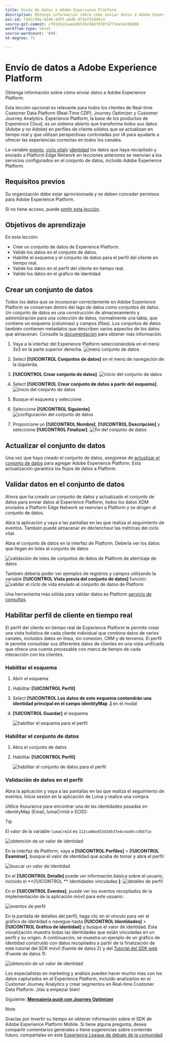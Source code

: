 ```yaml
---
title: Envío de datos a Adobe Experience Platform
description: Obtenga información sobre cómo enviar datos a Adobe Experience Platform.
exl-id: fdd2c90e-8246-4d75-a6db-df3ef31946c4
source-git-commit: cf0193e3aae4d6536c868f078f4773ee14e90408
workflow-type: tm+mt
source-wordcount: '844'
ht-degree: 7%

---
```


# Envío de datos a Adobe Experience Platform

Obtenga información sobre cómo enviar datos a Adobe Experience Platform.

Esta lección opcional es relevante para todos los clientes de Real-time Customer Data Platform (Real-Time CDP), Journey Optimizer y Customer Journey Analytics. Experience Platform, la base de los productos de Experience Cloud, es un sistema abierto que transforma todos sus datos (Adobe y no Adobe) en perfiles de cliente sólidos que se actualizan en tiempo real y que utilizan perspectivas controladas por IA para ayudarle a ofrecer las experiencias correctas en todos los canales.

La variable [evento](events.md), [ciclo vital](lifecycle-data.md)y [identidad](identity.md) los datos que haya recopilado y enviado a Platform Edge Network en lecciones anteriores se reenvían a los servicios configurados en el conjunto de datos, incluido Adobe Experience Platform.


## Requisitos previos

Su organización debe estar aprovisionada y se deben conceder permisos para Adobe Experience Platform.

Si no tiene acceso, puede [omitir esta lección](install-sdks.md).

## Objetivos de aprendizaje

En esta lección:

* Cree un conjunto de datos de Experience Platform.
* Valide los datos en el conjunto de datos.
* Habilite el esquema y el conjunto de datos para el perfil del cliente en tiempo real.
* Valide los datos en el perfil del cliente en tiempo real.
* Valide los datos en el gráfico de identidad.


## Crear un conjunto de datos

Todos los datos que se incorporan correctamente en Adobe Experience Platform se conservan dentro del lago de datos como conjuntos de datos. Un conjunto de datos es una construcción de almacenamiento y administración para una colección de datos, normalmente una tabla, que contiene un esquema (columnas) y campos (filas). Los conjuntos de datos también contienen metadatos que describen varios aspectos de los datos que almacenan. Consulte la [documentación](https://experienceleague.adobe.com/docs/experience-platform/catalog/datasets/overview.html?lang=es) para obtener más información.

1. Vaya a la interfaz del Experience Platform seleccionándola en el menú 3x3 en la parte superior derecha.
   ![menú conjunto de datos](assets/mobile-dataset-menu.png)

1. Select **[!UICONTROL Conjuntos de datos]** en el menú de navegación de la izquierda.

1. **[!UICONTROL Crear conjunto de datos]**.
   ![inicio del conjunto de datos](assets/mobile-dataset-home.png)

1. Select **[!UICONTROL Crear conjunto de datos a partir del esquema]**.
   ![inicio del conjunto de datos](assets/mobile-dataset-create.png)

1. Busque el esquema y seleccione .

1. Seleccione **[!UICONTROL Siguiente]**.
   ![configuración del conjunto de datos](assets/mobile-dataset-configure.png)

1. Proporcione un **[!UICONTROL Nombre]**, **[!UICONTROL Descripción]** y seleccione **[!UICONTROL Finalizar]**.
   ![fin del conjunto de datos](assets/mobile-dataset-finish.png)

## Actualizar el conjunto de datos

Una vez que haya creado el conjunto de datos, asegúrese de [actualizar el conjunto de datos](create-datastream.md) para agregar Adobe Experience Platform. Esta actualización garantiza los flujos de datos a Platform.

## Validar datos en el conjunto de datos

Ahora que ha creado un conjunto de datos y actualizado el conjunto de datos para enviar datos al Experience Platform, todos los datos XDM enviados a Platform Edge Network se reenvían a Platform y se dirigen al conjunto de datos.

Abra la aplicación y vaya a las pantallas en las que realiza el seguimiento de eventos. También puede almacenar en déclencheur las métricas del ciclo vital.

Abra el conjunto de datos en la interfaz de Platform. Debería ver los datos que llegan en lotes al conjunto de datos

![validación de lotes de conjuntos de datos de Platform de aterrizaje de datos](assets/mobile-platform-dataset-batches.png)

También debería poder ver ejemplos de registros y campos utilizando la variable **[!UICONTROL Vista previa del conjunto de datos]** función:
![validar el ciclo de vida enviado al conjunto de datos de Platform](assets/mobile-lifecycle-platform-dataset.png)

Una herramienta más sólida para validar datos es Platform [servicio de consultas](https://experienceleague.adobe.com/docs/platform-learn/tutorials/queries/explore-data.html?lang=es).

## Habilitar perfil de cliente en tiempo real

El perfil del cliente en tiempo real de Experience Platform le permite crear una vista holística de cada cliente individual que combina datos de varios canales, incluidos datos en línea, sin conexión, CRM y de terceros. El perfil le permite consolidar sus diferentes datos de clientes en una vista unificada que ofrece una cuenta procesable con marca de tiempo de cada interacción con los clientes.

### Habilitar el esquema

1. Abrir el esquema
1. Habilitar **[!UICONTROL Perfil]**
1. Select **[!UICONTROL Los datos de este esquema contendrán una identidad principal en el campo identityMap .]** en el modal
1. **[!UICONTROL Guardar]** el esquema

   ![habilitar el esquema para el perfil](assets/mobile-platform-profile-schema.png)

### Habilitar el conjunto de datos

1. Abra el conjunto de datos
1. Habilitar **[!UICONTROL Perfil]**

   ![habilitar el conjunto de datos para el perfil](assets/mobile-platform-profile-dataset.png)

### Validación de datos en el perfil

Abra la aplicación y vaya a las pantallas en las que realiza el seguimiento de eventos. Inicie sesión en la aplicación de Luma y realice una compra.

Utilice Assurance para encontrar una de las identidades pasadas en identityMap (Email, lumaCrmId o ECID):

>[!TIP]
>
>   El valor de la variable `lumaCrmId` es `112ca06ed53d3db37e4cea49cc45b71e`


![obtención de un valor de identidad](assets/mobile-platform-identity.png)

En la interfaz de Platform, vaya a **[!UICONTROL Perfiles]** > **[!UICONTROL Examinar]**, busque el valor de identidad que acaba de tomar y abra el perfil:

![buscar un valor de identidad](assets/mobile-platform-profile-lookup.png)

En el **[!UICONTROL Detalle]** puede ver información básica sobre el usuario, incluido el **[!UICONTROL ** identidades vinculadas **]**:
![detalles de perfil](assets/mobile-platform-profile-details.png)

En el **[!UICONTROL Eventos]**, puede ver los eventos recopilados de la implementación de la aplicación móvil para este usuario:

![eventos de perfil](assets/mobile-platform-profile-events.png)


En la pantalla de detalles del perfil, haga clic en el vínculo para ver el gráfico de identidad o navegue hasta **[!UICONTROL Identidades]** > **[!UICONTROL Gráfico de identidad]** y busque el valor de identidad. Esta visualización muestra todas las identidades que están vinculadas en un perfil y su origen. A continuación, se muestra un ejemplo de un gráfico de identidad construido con datos recopilados a partir de la finalización de este tutorial del SDK móvil (fuente de datos 2) y del [Tutorial del SDK web](https://experienceleague.adobe.com/docs/platform-learn/implement-web-sdk/overview.html?lang=es) (Fuente de datos 1):

![obtención de un valor de identidad](assets/mobile-platform-profile-identitygraph.png)

Los especialistas en marketing y análisis pueden hacer mucho más con los datos capturados en el Experience Platform, incluido analizarlos en el Customer Journey Analytics y crear segmentos en Real-time Customer Data Platform. ¡Vas a empezar bien!

Siguiente: **[Mensajería push con Journey Optimizer](journey-optimizer-push.md)**

>[!NOTE]
>
>Gracias por invertir su tiempo en obtener información sobre el SDK de Adobe Experience Platform Mobile. Si tiene alguna pregunta, desea compartir comentarios generales o tiene sugerencias sobre contenido futuro, compártalas en este [Experience League de debate de la comunidad](https://experienceleaguecommunities.adobe.com/t5/adobe-experience-platform-launch/tutorial-discussion-implement-adobe-experience-cloud-in-mobile/td-p/443796)
